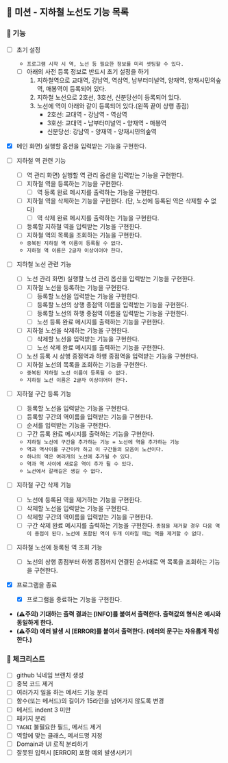 ## 🚀 미션 - 지하철 노선도 기능 목록

### 🎨 기능

- [ ] 초기 설정
    + `프로그램 시작 시 역, 노선 등 필요한 정보를 미리 셋팅할 수 있다.`
    + [ ] 아래의 사전 등록 정보로 반드시 초기 설정을 하기
        1. 지하철역으로 교대역, 강남역, 역삼역, 남부터미널역, 양재역, 양재시민의숲역, 매봉역이 등록되어 있다.
        2. 지하철 노선으로 2호선, 3호선, 신분당선이 등록되어 있다.
        3. 노선에 역이 아래와 같이 등록되어 있다.(왼쪽 끝이 상행 종점)
            * 2호선: 교대역 - 강남역 - 역삼역
            * 3호선: 교대역 - 남부터미널역 - 양재역 - 매봉역
            * 신분당선: 강남역 - 양재역 - 양재시민의숲역

- [X] 메인 화면) 실행할 옵션을 입력받는 기능을 구현한다.

- [ ] 지하철 역 관련 기능
    + [ ] 역 관리 화면) 실행할 역 관리 옵션을 입력받는 기능을 구현한다.
    + [ ] 지하철 역을 등록하는 기능을 구현한다.
        * [ ] 역 등록 완료 메시지를 출력하는 기능을 구현한다.
    + [ ] 지하철 역을 삭제하는 기능을 구현한다. (단, 노선에 등록된 역은 삭제할 수 없다)
        * [ ] 역 삭제 완료 메시지를 출력하는 기능을 구현한다.
    + [ ] 등록할 지하철 역을 입력받는 기능을 구현한다.
    + [ ] 지하철 역의 목록을 조회하는 기능을 구현한다.
    + `중복된 지하철 역 이름이 등록될 수 없다.`
    + `지하철 역 이름은 2글자 이상이어야 한다.`

- [ ] 지하철 노선 관련 기능
    + [ ] 노선 관리 화면) 실행할 노선 관리 옵션을 입력받는 기능을 구현한다.
    + [ ] 지하철 노선을 등록하는 기능을 구현한다.
        * [ ] 등록할 노선을 입력받는 기능을 구현한다.
        * [ ] 등록할 노선의 상행 종점역 이름을 입력받는 기능을 구현한다.
        * [ ] 등록할 노선의 하행 종점역 이름을 입력받는 기능을 구현한다.
        * [ ] 노선 등록 완료 메시지를 출력하는 기능을 구현한다.
    + [ ] 지하철 노선을 삭제하는 기능을 구현한다.
        * [ ] 삭제할 노선을 입력받는 기능을 구현한다.
        * [ ] 노선 삭제 완료 메시지를 출력하는 기능을 구현한다.
    + [ ] 노선 등록 시 상행 종점역과 하행 종점역을 입력받는 기능을 구현한다.
    + [ ] 지하철 노선의 목록을 조회하는 기능을 구현한다.
    + `중복된 지하철 노선 이름이 등록될 수 없다.`
    + `지하철 노선 이름은 2글자 이상이어야 한다.`

- [ ] 지하철 구간 등록 기능
    + [ ] 등록할 노선을 입력받는 기능을 구현한다.
    + [ ] 등록할 구간의 역이름을 입력받는 기능을 구현한다.
    + [ ] 순서를 입력받는 기능을 구현한다.
    + [ ] 구간 등록 완료 메시지를 출력하는 기능을 구현한다.
    + `지하철 노선에 구간을 추가하는 기능 = 노선에 역을 추가하는 기능`
    + `역과 역사이를 구간이라 하고 이 구간들의 모음이 노선이다.`
    + `하나의 역은 여러개의 노선에 추가될 수 있다.`
    + `역과 역 사이에 새로운 역이 추가 될 수 있다.`
    + `노선에서 갈래길은 생길 수 없다.`

- [ ] 지하철 구간 삭제 기능
    + [ ] 노선에 등록된 역을 제거하는 기능을 구현한다.
    + [ ] 삭제할 노선을 입력받는 기능을 구현한다.
    + [ ] 삭제할 구간의 역이름을 입력받는 기능을 구현한다.
    + [ ] 구간 삭제 완료 메시지를 출력하는 기능을 구현한다.
      `종점을 제거할 경우 다음 역이 종점이 된다.`
      `노선에 포함된 역이 두개 이하일 때는 역을 제거할 수 없다.`

- [ ] 지하철 노선에 등록된 역 조회 기능
    + [ ] 노선의 상행 종점부터 하행 종점까지 연결된 순서대로 역 목록을 조회하는 기능을 구현한다.

- [X] 프로그램을 종료
    + [X] 프로그램을 종료하는 기능을 구현한다.

+ **(⚠️주의) 기대하는 출력 결과는 [INFO]를 붙여서 출력한다. 출력값의 형식은 예시와 동일하게 한다.**
+ **(⚠️주의) 에러 발생 시 [ERROR]를 붙여서 출력한다. (에러의 문구는 자유롭게 작성한다.)**

### 🍬 체크리스트

- [ ] github 닉네임 브랜치 생성
- [ ] 중복 코드 제거
- [ ] 여러가지 일을 하는 메서드 기능 분리
- [ ] 함수(또는 메서드)의 길이가 15라인을 넘어가지 않도록 변경
- [ ] 메서드 indent 3 미만
- [ ] 패키지 분리
- [ ] `YAGNI` 불필요한 필드, 메서드 제거
- [ ] 역할에 맞는 클래스, 메서드명 지정
- [ ] Domain과 UI 로직 분리하기
- [ ] 잘못된 입력시 [ERROR] 포함 예외 발생시키기
